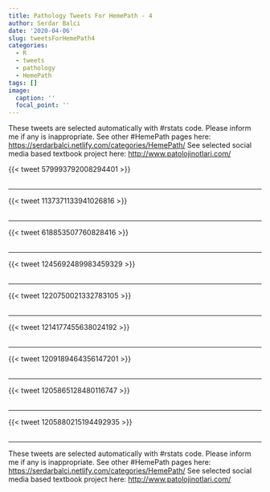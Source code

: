 ```yaml
---
title: Pathology Tweets For HemePath - 4
author: Serdar Balci
date: '2020-04-06'
slug: tweetsForHemePath4
categories:
  - R
  - tweets
  - pathology
  - HemePath
tags: []
image:
  caption: ''
  focal_point: ''
---
```



These tweets are selected automatically with #rstats code. Please inform me if any is inappropriate.
See other #HemePath pages here: https://serdarbalci.netlify.com/categories/HemePath/ 
See selected social media based textbook project here: http://www.patolojinotlari.com/

{{< tweet 579993792008294401 >}}
<br>
<br>
<hr>
{{< tweet 1137371133941026816 >}}
<br>
<br>
<hr>
{{< tweet 618853507760828416 >}}
<br>
<br>
<hr>
{{< tweet 1245692489983459329 >}}
<br>
<br>
<hr>
{{< tweet 1220750021332783105 >}}
<br>
<br>
<hr>
{{< tweet 1214177455638024192 >}}
<br>
<br>
<hr>
{{< tweet 1209189464356147201 >}}
<br>
<br>
<hr>
{{< tweet 1205865128480116747 >}}
<br>
<br>
<hr>
{{< tweet 1205880215194492935 >}}
<br>
<br>
<hr>


These tweets are selected automatically with #rstats code. Please inform me if any is inappropriate.
See other #HemePath pages here: https://serdarbalci.netlify.com/categories/HemePath/ 
See selected social media based textbook project here: http://www.patolojinotlari.com/
